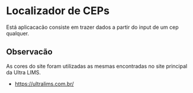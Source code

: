 # Localizador de CEPs

Está aplicacacão consiste em trazer dados a partir do input de um cep qualquer. 


## Observacão 

As cores do site foram utilizadas as mesmas encontradas no site principal da Ultra LIMS.


- https://ultralims.com.br/